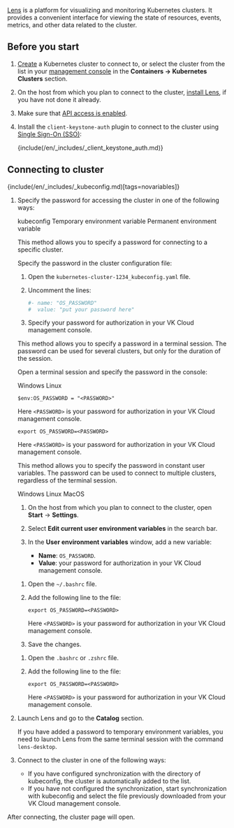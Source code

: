 [Lens](https://k8slens.dev/) is a platform for visualizing and monitoring Kubernetes clusters. It provides a convenient interface for viewing the state of resources, events, metrics, and other data related to the cluster.

## Before you start

1. [Create](../../service-management/create-cluster) a Kubernetes cluster to connect to, or select the cluster from the list in your [management console](https://msk.cloud.vk.com/app/) in the **Containers → Kubernetes Clusters** section.
1. On the host from which you plan to connect to the cluster, [install Lens](https://docs.k8slens.dev/getting-started/install-lens/), if you have not done it already.
1. Make sure that [API access is enabled](/en/tools-for-using-services/api/rest-api/enable-api#activate_api_access).
1. Install the `client-keystone-auth` plugin to connect to the cluster using [Single Sign-On (SSO)](../../concepts/access-management):

   {include(/en/_includes/_client_keystone_auth.md)}

## Connecting to cluster

{include(/en/_includes/_kubeconfig.md)[tags=novariables]}

1. Specify the password for accessing the cluster in one of the following ways:

   <tabs>
   <tablist>
   <tab>kubeconfig</tab>
   <tab>Temporary environment variable</tab>
   <tab>Permanent environment variable</tab>
   </tablist>
   <tabpanel>

   This method allows you to specify a password for connecting to a specific cluster.

   Specify the password in the cluster configuration file:

    1. Open the `kubernetes-cluster-1234_kubeconfig.yaml` file.
    1. Uncomment the lines:

       ```yaml
       #- name: "OS_PASSWORD"
       #  value: "put your password here"
       ```
    1. Specify your password for authorization in your VK Cloud management console.

   </tabpanel>
   <tabpanel>

   This method allows you to specify a password in a terminal session. The password can be used for several clusters, but only for the duration of the session.

   Open a terminal session and specify the password in the console:

      <tabs>
      <tablist>
      <tab>Windows</tab>
      <tab>Linux</tab>
      </tablist>
      <tabpanel>

      ```console
      $env:OS_PASSWORD = "<PASSWORD>"
      ```

      Here `<PASSWORD>` is your password for authorization in your VK Cloud management console.

      </tabpanel>
      <tabpanel>

      ```console
      export OS_PASSWORD=<PASSWORD>
      ```

      Here `<PASSWORD>` is your password for authorization in your VK Cloud management console.

      </tabpanel>
      </tabs>

   </tabpanel>
   <tabpanel>

   This method allows you to specify the password in constant user variables. The password can be used to connect to multiple clusters, regardless of the terminal session.

      <tabs>
      <tablist>
      <tab>Windows</tab>
      <tab>Linux</tab>
      <tab>MacOS</tab>
      </tablist>
      <tabpanel>

      1. On the host from which you plan to connect to the cluster, open **Start** → **Settings**.
      1. Select **Edit current user environment variables** in the search bar.
      1. In the **User environment variables** window, add a new variable:

         - **Name**: `OS_PASSWORD`.
         - **Value**: your password for authorization in your VK Cloud management console.
         
      </tabpanel>
      <tabpanel>

      1. Open the `~/.bashrc` file.
      1. Add the following line to the file:

         ```console
         export OS_PASSWORD=<PASSWORD> 
         ```

         Here `<PASSWORD>` is your password for authorization in your VK Cloud management console. 

      1. Save the changes.

      </tabpanel>
      <tabpanel>

      1. Open the `.bashrc` or `.zshrc` file.
      1. Add the following line to the file:

         ```console
         export OS_PASSWORD=<PASSWORD> 
         ```

         Here `<PASSWORD>` is your password for authorization in your VK Cloud management console.
      
      </tabpanel>
      </tabs>
   </tabpanel>
   </tabs>

1. Launch Lens and go to the **Catalog** section.

    <warn>

    If you have added a password to temporary environment variables, you need to launch Lens from the same terminal session with the command `lens-desktop`.

    </warn>

1. Connect to the cluster in one of the following ways:

   - If you have configured synchronization with the directory of kubeconfig, the cluster is automatically added to the list.
   - If you have not configured the synchronization, start synchronization with kubeconfig and select the file previously downloaded from your VK Cloud management console.

After connecting, the cluster page will open.
